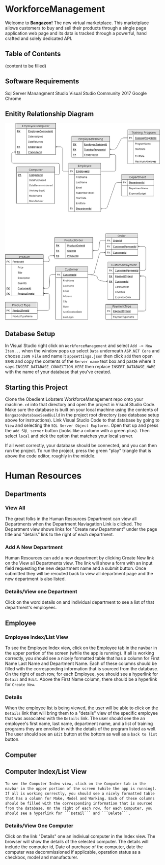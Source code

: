 # WorkforceManagement
Welcome to **Bangazon!** The new virtual marketplace. This marketplace allows customers to buy and sell their products through a single page application web page and its data is tracked through a powerful, hand crafted and solely dedicated API. 

## Table of Contents
(content to be filled)
## Software Requirements
Sql Server Manangment Studio
Visual Studio Community 2017
Google Chrome
## Enitity Relationship Diagram
![ERD](/images/bangazonv3.png)


## Database Setup
In Visual Studio right click on ```WorkforceManagement``` and select ```Add -> New Item...```
when the window pops up select ```Data``` underneath ```ASP.NET Core``` and choose ```JSON File``` and name it ```appsettings.json``` then click ```add```
then open ```SSMS``` and copy the contents of the ```Server name``` text box and paste where it says ```INSERT_DATABASE_CONNECTION_HERE```
then replace ```INSERT_DATABASE_NAME``` with the name of your database that you've created. 

## Starting this Project

Clone the Obedient Lobsters WorkforceManagement repo onto your machine. ```cd``` into that directory and open the project in Visual Studio Code.
Make sure the database is built on your local machine using the contents of ```BangazonDatabaseSeedBuild``` in the project root directory (see database setup above for instructions).
Link Visual Studio Code to that database by going to ```View``` and selecting the ```SQL Server Object Explorer```. Open that up and press the ```add SQL server``` button (looks like a column with a green plus). Then select ```local``` and pick the option that matches your local server.

If all went correctly, your database should be connected, and you can then run the project.
To run the project, press the green "play" triangle that is above the code editor, roughly in the middle.



# Human Resources

## Departments

### View All
The great folks in the Human Resources Department can view all Departments when the Department Naviagation Link is clicked. The Department view shows links for "Create new Department" under the page title and "details" link to the right of each department.

### Add A New Department
Human Resources can add a new department by clicking Create New link on the View all Departments view. The link will show a form with an input field requesting the new department name and a submit button. Once submitted they will be rerouted back to view all department page and the new department is also listed.


### Details/View one Department
Click on the word details on and individual department to see a list of that department's employees.

## Employee 

### Employee Index/List View
To see the Employee Index view, click on the Employee tab in the navbar in the upper portion of the screen (while the app is running). If all is working correctly, you should see a nicely formatted table that has a column for First Name Last Name and Department Name. Each of these columns should be filled with the corresponding information that is sourced from the database. On the right of each row, for each Employee, you should see a hyperlink for ```Detail``` and ```Edit```. Above the First Name column, there should be a hyperlink for ```Create New```. 
### Details
When the employee list is being viewed, the user will be able to click on the ```Details``` link that will bring them to a "details" view of the specific employee that was associated with the ```Details``` link. The user should see the an employee's first name, last name, department name, and a list of training programs they are enrolled in with the details of the program listed as well. The user should see an ```Edit``` button at the bottom as well as a ```back to list``` button. 


## Computer

## Computer Index/List View
    To see the Computer Index view, click on the Computer tab in the navbar in the upper portion of the screen (while the app is running). If all is working correctly, you should see a nicely formatted table that has a column for Make, Model and Working. Each of these columns should be filled with the corresponding information that is sourced from the database. On the right of each row, for each Computer, you should see a hyperlink for ```Detail``` and ```Delete```.  

### Details/View One Computer
Click on the link "Details" one an indiviual computer in the Index view. The browser will show the details of the selected computer. The details will include the computer id, Date of purchase of the computer, date the computer was decommissioned if applicable, operation status as a checkbox, model and manufacturer.
  
